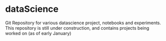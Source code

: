 # dataScience
Git Repository for various datascience project, notebooks and experiments.
This repository is still under construction, and contains projects being worked on (as of early January)

